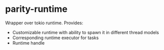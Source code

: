 # parity-runtime

Wrapper over tokio runtime. Provides:
- Customizable runtime with ability to spawn it in different thread models
- Corresponding runtime executor for tasks
- Runtime handle
